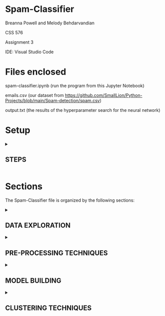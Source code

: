 ﻿# Spam-Classifier

Breanna Powell and Melody Behdarvandian

CSS 576

Assignment 3

IDE: Visual Studio Code 

# Files enclosed
spam-classifier.ipynb (run the program from this Jupyter Notebook)

emails.csv (our dataset from https://github.com/SmallLion/Python-Projects/blob/main/Spam-detection/spam.csv)

output.txt (the results of the hyperparameter search for the neural network)


# Setup
<details id=1>
<summary><h2>STEPS</h2></summary>
Follow these steps if you have not used Jupyter Notebooks in VS Code before:

https://code.visualstudio.com/docs/languages/python

Open Anaconda Navigator 

**Launch VS Code through Anaconda Navigator**

**Terminal > New Terminal**

https://docs.anaconda.com/anaconda/user-guide/tasks/tensorflow/

1) Use the commands to create a tensorflow environment:

> $ conda create -n tf tensorflow**

> $ conda activate tf**

https://code.visualstudio.com/docs/datascience/jupyter-notebooks#_create-or-open-a-jupyter-notebook

2) In the upper right hand corner, switch the kernel from "base" over to "tf(Python 3.10.9)"

This will change the kernel over to tensorflow's kernel.

3) Close this document and reopen it from Anaconda Navigator, but instead of "base" select "tf" from the dropdown menu

If you don't see "tf" in the dropdown menu, try closing Anaconda Navigator and reopening it.

4) Install the following:

> $ conda install ipykernel**

> $ conda install pandas matplotlib scikit-learn seaborn**

> $ conda install -c conda-forge tensorflow keras**

</details>

# Sections
The Spam-Classifier file is organized by the following sections:

<details id=2>
<summary><h2>DATA EXPLORATION</h2></summary>
  
Check to see if there are missing values (NaN or null)

Check for Imbalanced Data

Remove any all duplicates in emails data

Check the ratio of ham to spam

</details>

<details id=3>
<summary><h2>PRE-PROCESSING TECHNIQUES</h2></summary>

Fix the Data Imbalance

Replace labels with 0 for ham and 1 for spam

Separate the features (x) from the labels (y)

### Feature Reduction
Apply a count vectorizer to the training data to convert from text to token counts

The count vectorizer will remove stop words from English (like "the" or "a") that have no bearing on spam or ham classification.

It cuts the features down to 40 key words.

### Normalizing the Data
Use MinMaxScaler from SKLearn to normalize the data

Mean Center data

Calculate the proportion of variance explained by each feature

Calculate the cumulative variance

Plot scree plot from PCA

### Feature importance with PCA
Show a bar graph of each word's importance

</details>

<details id=3>
<summary><h2>MODEL BUILDING</h2></summary>
### Split into Train and Test
Split into training and testing data 80% training, 20% testing

### Neural Network
Get the shape of the data

Create a Sequential Keras model

Use Keras Callbacks Early Stopping

Optimize for precision

Compile the model

Fit the model

### Metrics - compared with Testing Set
Evaluate the model against the testing set

### Saving the Model
Save the model as a json

Save the weights as h5 files

### Visual
Show a confusion matrix
</details>

<details id=3>
<summary><h2>CLUSTERING TECHNIQUES</h2></summary>
Use DBSCAN

Find the optimal value for epsilon and min_samples for 2 clusters

Look at the metrics
  
</details>
